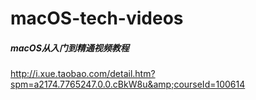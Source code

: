 # macOS-tech-videos
##### macOS从入门到精通视频教程 
http://i.xue.taobao.com/detail.htm?spm=a2174.7765247.0.0.cBkW8u&amp;courseId=100614

